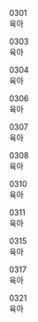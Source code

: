 0301  
육아

0303  
육아

0304  
육아

0306  
육아

0307  
육아

0308  
육아

0310  
육아

0311  
육아

0315  
육아

0317  
육아

0321  
육아
